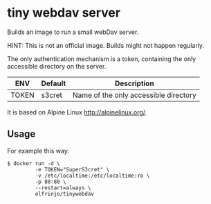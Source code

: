 # tiny webdav server

Builds an image to run a small webDav server.

HINT: This is not an official image. Builds might not happen regularly.

The only authentication mechanism is a token, containing the only accessible
directory on the server.

| ENV          | Default      | Description
|--------------|--------------|------------------------------------------------------------
| TOKEN        | s3cret       | Name of the only accessible directory

It is based on Alpine Linux http://alpinelinux.org/.

## Usage

For example this way:

```console
$ docker run -d \
         -e TOKEN="SuperS3cret" \
         -v /etc/localtime:/etc/localtime:ro \
         -p 80:80 \
         --restart=always \
         elfrinjo/tinywebdav
```
